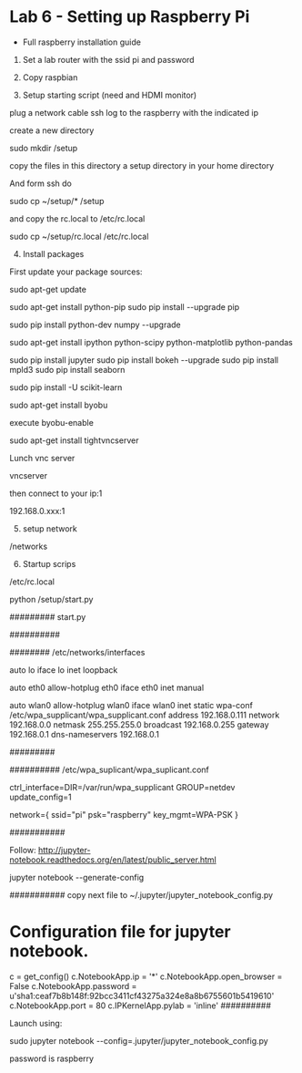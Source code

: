 # Lab 6 - Setting up Raspberry Pi


* Full raspberry installation guide

1. Set a lab router with the ssid pi and password

2. Copy raspbian

3. Setup starting script (need and HDMI monitor)

plug a network cable
ssh log to the raspberry with the indicated ip

create a new directory

sudo mkdir /setup

copy the files in this directory a setup directory in your home directory 

And form ssh do 

sudo cp ~/setup/* /setup 

and copy the rc.local to /etc/rc.local

sudo cp ~/setup/rc.local /etc/rc.local


4. Install packages

First update your package sources:


sudo apt-get update 

sudo apt-get install python-pip
sudo pip install --upgrade pip


sudo pip install python-dev numpy --upgrade

sudo apt-get install ipython python-scipy python-matplotlib python-pandas 

sudo pip install jupyter
sudo pip install bokeh --upgrade
sudo pip install mpld3
sudo pip install seaborn

sudo pip install -U scikit-learn

sudo apt-get install byobu 

execute byobu-enable


sudo apt-get install tightvncserver 

Lunch vnc server

vncserver

then connect to your ip:1

192.168.0.xxx:1


 
5. setup network

/networks


6. Startup scrips

/etc/rc.local

python /setup/start.py

######### start.py





##########




######## /etc/networks/interfaces

auto lo
iface lo inet loopback

auto eth0
allow-hotplug eth0
iface eth0 inet manual

auto wlan0
allow-hotplug wlan0
iface wlan0 inet static
wpa-conf /etc/wpa_supplicant/wpa_supplicant.conf
address 192.168.0.111
network 192.168.0.0
netmask 255.255.255.0
broadcast 192.168.0.255
gateway 192.168.0.1
dns-nameservers 192.168.0.1



#########

########## /etc/wpa_suplicant/wpa_suplicant.conf

ctrl_interface=DIR=/var/run/wpa_supplicant GROUP=netdev
update_config=1

network={
        ssid="pi"
        psk="raspberry"
        key_mgmt=WPA-PSK
}

###########


Follow: http://jupyter-notebook.readthedocs.org/en/latest/public_server.html

jupyter notebook --generate-config



###########  copy next file to ~/.jupyter/jupyter_notebook_config.py

# Configuration file for jupyter notebook.
c = get_config()
c.NotebookApp.ip = '*'
c.NotebookApp.open_browser = False
c.NotebookApp.password = u'sha1:ceaf7b8b148f:92bcc3411cf43275a324e8a8b6755601b5419610'
c.NotebookApp.port = 80
c.IPKernelApp.pylab = 'inline'
##########

Launch using: 

sudo jupyter notebook --config=.jupyter/jupyter_notebook_config.py

password is raspberry

